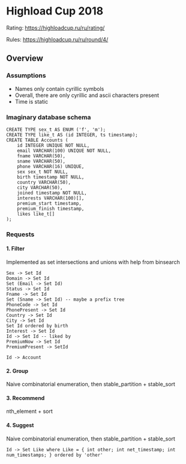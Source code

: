 # Highload Cup 2018

Rating: https://highloadcup.ru/ru/rating/

Rules: https://highloadcup.ru/ru/round/4/

## Overview

### Assumptions
- Names only contain cyrillic symbols
- Overall, there are only cyrillic and ascii characters present
- Time is static

### Imaginary database schema
```
CREATE TYPE sex_t AS ENUM ('f', 'm');
CREATE TYPE like_t AS (id INTEGER, ts timestamp);
CREATE TABLE Accounts (
	id INTEGER UNIQUE NOT NULL,
	email VARCHAR(100) UNIQUE NOT NULL,
	fname VARCHAR(50),
	sname VARCHAR(50),
	phone VARCHAR(16) UNIQUE,
	sex sex_t NOT NULL,
	birth timestamp NOT NULL,
	country VARCHAR(50),
	city VARCHAR(50),
	joined timestamp NOT NULL,
	interests VARCHAR(100)[],
	premium_start timestamp,
	premium_finish timestamp,
	likes like_t[]
);
```

### Requests
#### 1. Filter
Implemented as set intersections and unions with help from binsearch

```
Sex -> Set Id
Domain -> Set Id
Set (Email -> Set Id)
Status -> Set Id
Fname -> Set Id
Set (Sname -> Set Id) -- maybe a prefix tree
PhoneCode -> Set Id
PhonePresent -> Set Id
Country -> Set Id
City -> Set Id
Set Id ordered by birth
Interest -> Set Id
Id -> Set Id -- liked by
PremiumNow -> Set Id
PremiumPresent -> SetId

Id -> Account
```

#### 2. Group
Naive combinatorial enumeration, then stable_partition + stable_sort

#### 3. Recommend
nth_element + sort

#### 4. Suggest
Naive combinatorial enumeration, then stable_partition + stable_sort

```
Id -> Set Like where Like = { int other; int net_timestamp; int num_timestamps; } ordered by 'other'
```